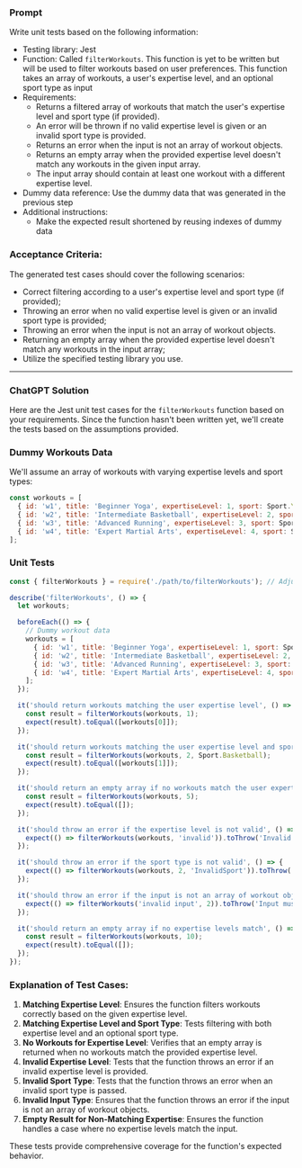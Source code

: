 ### Prompt

Write unit tests based on the following information:

- Testing library: Jest
- Function: Called `filterWorkouts`. This function is yet to be written but will be used to filter workouts based on user preferences. This function takes an array of workouts, a user's expertise level, and an optional sport type as input
- Requirements:
  - Returns a filtered array of workouts that match the user's expertise level and sport type (if provided).
  - An error will be thrown if no valid expertise level is given or an invalid sport type is provided.
  - Returns an error when the input is not an array of workout objects.
  - Returns an empty array when the provided expertise level doesn't match any workouts in the given input array.
  - The input array should contain at least one workout with a different expertise level.
- Dummy data reference: Use the dummy data that was generated in the previous step
- Additional instructions:
  - Make the expected result shortened by reusing indexes of dummy data

### Acceptance Criteria:

The generated test cases should cover the following scenarios:
- Correct filtering according to a user's expertise level and sport type (if provided);
- Throwing an error when no valid expertise level is given or an invalid sport type is provided;
- Throwing an error when the input is not an array of workout objects.
- Returning an empty array when the provided expertise level doesn't match any workouts in the input array;
- Utilize the specified testing library you use.

---

### ChatGPT Solution

Here are the Jest unit test cases for the `filterWorkouts` function based on your requirements. Since the function hasn't been written yet, we'll create the tests based on the assumptions provided.

### Dummy Workouts Data
We'll assume an array of workouts with varying expertise levels and sport types:

```javascript
const workouts = [
  { id: 'w1', title: 'Beginner Yoga', expertiseLevel: 1, sport: Sport.Yoga },
  { id: 'w2', title: 'Intermediate Basketball', expertiseLevel: 2, sport: Sport.Basketball },
  { id: 'w3', title: 'Advanced Running', expertiseLevel: 3, sport: Sport.Running },
  { id: 'w4', title: 'Expert Martial Arts', expertiseLevel: 4, sport: Sport.MartialArts },
];
```

### Unit Tests

```javascript
const { filterWorkouts } = require('./path/to/filterWorkouts'); // Adjust import path as necessary

describe('filterWorkouts', () => {
  let workouts;

  beforeEach(() => {
    // Dummy workout data
    workouts = [
      { id: 'w1', title: 'Beginner Yoga', expertiseLevel: 1, sport: Sport.Yoga },
      { id: 'w2', title: 'Intermediate Basketball', expertiseLevel: 2, sport: Sport.Basketball },
      { id: 'w3', title: 'Advanced Running', expertiseLevel: 3, sport: Sport.Running },
      { id: 'w4', title: 'Expert Martial Arts', expertiseLevel: 4, sport: Sport.MartialArts },
    ];
  });

  it('should return workouts matching the user expertise level', () => {
    const result = filterWorkouts(workouts, 1);
    expect(result).toEqual([workouts[0]]);
  });

  it('should return workouts matching the user expertise level and sport type', () => {
    const result = filterWorkouts(workouts, 2, Sport.Basketball);
    expect(result).toEqual([workouts[1]]);
  });

  it('should return an empty array if no workouts match the user expertise level', () => {
    const result = filterWorkouts(workouts, 5);
    expect(result).toEqual([]);
  });

  it('should throw an error if the expertise level is not valid', () => {
    expect(() => filterWorkouts(workouts, 'invalid')).toThrow('Invalid expertise level');
  });

  it('should throw an error if the sport type is not valid', () => {
    expect(() => filterWorkouts(workouts, 2, 'InvalidSport')).toThrow('Invalid sport type');
  });

  it('should throw an error if the input is not an array of workout objects', () => {
    expect(() => filterWorkouts('invalid input', 2)).toThrow('Input must be an array of workouts');
  });

  it('should return an empty array if no expertise levels match', () => {
    const result = filterWorkouts(workouts, 10);
    expect(result).toEqual([]);
  });
});
```

### Explanation of Test Cases:

1. **Matching Expertise Level**: Ensures the function filters workouts correctly based on the given expertise level.
2. **Matching Expertise Level and Sport Type**: Tests filtering with both expertise level and an optional sport type.
3. **No Workouts for Expertise Level**: Verifies that an empty array is returned when no workouts match the provided expertise level.
4. **Invalid Expertise Level**: Tests that the function throws an error if an invalid expertise level is provided.
5. **Invalid Sport Type**: Tests that the function throws an error when an invalid sport type is passed.
6. **Invalid Input Type**: Ensures that the function throws an error if the input is not an array of workout objects.
7. **Empty Result for Non-Matching Expertise**: Ensures the function handles a case where no expertise levels match the input.

These tests provide comprehensive coverage for the function's expected behavior.